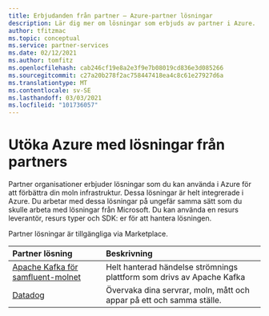 ```yaml
---
title: Erbjudanden från partner – Azure-partner lösningar
description: Lär dig mer om lösningar som erbjuds av partner i Azure.
author: tfitzmac
ms.topic: conceptual
ms.service: partner-services
ms.date: 02/12/2021
ms.author: tomfitz
ms.openlocfilehash: cab246cf19e8a2e3f9e7b08019cd836e3d085266
ms.sourcegitcommit: c27a20b278f2ac758447418ea4c8c61e27927d6a
ms.translationtype: MT
ms.contentlocale: sv-SE
ms.lasthandoff: 03/03/2021
ms.locfileid: "101736057"
---
```

# <a name="extend-azure-with-solutions-from-partners"></a>Utöka Azure med lösningar från partners

Partner organisationer erbjuder lösningar som du kan använda i Azure för att förbättra din moln infrastruktur. Dessa lösningar är helt integrerade i Azure. Du arbetar med dessa lösningar på ungefär samma sätt som du skulle arbeta med lösningar från Microsoft. Du kan använda en resurs leverantör, resurs typer och SDK: er för att hantera lösningen.

Partner lösningar är tillgängliga via Marketplace.

| Partner lösning | Beskrivning |
| :--- | :--- |
| [Apache Kafka för samfluent-molnet](./apache-kafka-confluent-cloud/overview.md) | Helt hanterad händelse strömnings plattform som drivs av Apache Kafka |
| [Datadog](./datadog/overview.md) | Övervaka dina servrar, moln, mått och appar på ett och samma ställe. |
